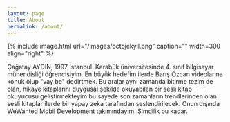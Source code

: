 ```yaml
---
layout: page
title: About
permalink: /about/
---
```


{% include image.html url="/images/octojekyll.png" caption="" width=300 align="right" %}

Çağatay AYDIN, 1997 İstanbul. Karabük üniversitesinde 4. sınıf bilgisayar mühendisliği öğrencisiyim. En büyük hedefim ilerde Barış Özcan videolarına konuk olup "vay be" dedirtmek. Bu aralar aynı zamanda bitirme tezim de olan, hikaye kitaplarını duygusal şekilde okuyabilen bir sesli kitap okuyucusu geliştirmekteyim bu sayede son zamanların trendlerinden olan sesli kitaplar ilerde bir yapay zeka tarafından seslendirilecek. Onun dışında WeWanted Mobil Development takımındayım. Şimdilik bu kadar.

